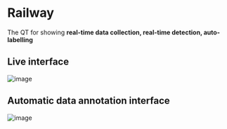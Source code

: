 # Railway
The QT for showing **real-time data collection, real-time detection, auto-labelling**

## Live interface
![image](https://github.com/user-attachments/assets/623f5203-219a-4fca-adc7-7f616687c6d2)

## Automatic data annotation interface
![image](https://github.com/user-attachments/assets/1bf98121-66ab-4023-b7bf-857b2da1b5f7)

